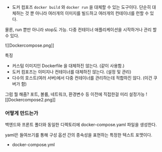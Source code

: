 
- 도커 컴포즈
`docker build` 와 `docker run` 을 대체할 수 있는 도구이다. 단순히 대체하는 것 뿐 아니라 여러개의 이미지를 빌드하고 여러개의 컨테이너를 런할 수 있다. 

물론, run 뿐만 아니라 stop도 가능. 다중 컨테이너 애플리케이션을 시작하거나 관리 할 수 있다.

![[Dockercompose.png]]

특징
- 커스텀 이미지인 Dockerfile 을 대체하진 않는다. (같이 사용함.)
- 도커 컴포즈는 이미지나 컨테이너를 대체하진 않는다. (설정 및 관리)
- 다수의 호스트(여러 서버)에서 다중 컨테이너를 관리하는데 적합하진 않다. (이건 쿠버가 함)

그럼 뭘 해줌? 포트, 볼륨, 네트워크, 환경변수 등 이전에 직접한걸 미리 설정가능
![[Dockercompose2.png]]

### 어떻게 만드는가

백엔드와 프론트 폴더와 동일한 디렉토리에 docker-compose.yaml 파일을 생성한다.

yaml은 들여쓰기를 통해 구성 옵션 간의 종속성을 표현하는 특정한 텍스트 포맷이다. 


- docker-compose.yml
```

```
